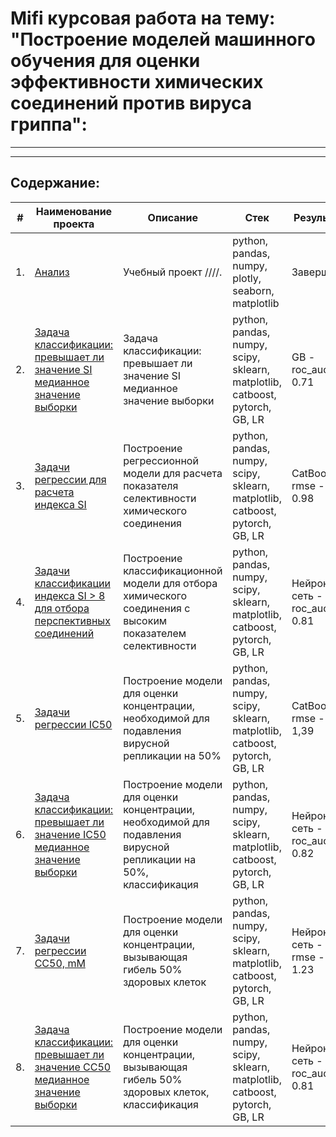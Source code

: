 # Mifi курсовая работа на тему: "Построение моделей машинного обучения для оценки эффективности химических соединений против вируса гриппа":
---
---
## Содержание:

| #    | Наименование проекта                | Описание                                                     | Стек                                                         | Результат|
| ---- | ------------------------------------------------------------ | ------------------------------------------------------------ | ------------------------------------------------------------ | ------|
| 1.   | [Анализ ](https://github.com/ipd0828/SkillFactoty-MIFI/blob/main/Project.%20Ноутбук-шаблон%20(1).ipynb)| Учебный проект ////.  | python, pandas, numpy, plotly, seaborn, matplotlib | Завершен |
| 2.   | [Задача классификации: превышает ли значение SI медианное значение выборки](https://github.com/ipd0828/SkillFactoty-MIFI/blob/main/ClassikML-KursWork/ClassificationSImedian.ipynb)| Задача классификации: превышает ли значение SI медианное значение выборки  | python, pandas, numpy, scipy, sklearn, matplotlib, catboost, pytorch, GB, LR   |  GB - roc_auc - 0.71 |
| 3.   | [Задачи регрессии для расчета индекса SI](https://github.com/ipd0828/SkillFactoty-MIFI/blob/main/ClassikML-KursWork/SI-regression%20model.ipynb)| Построение регрессионной модели для расчета показателя селективности химического соединения  | python, pandas, numpy, scipy, sklearn, matplotlib, catboost, pytorch, GB, LR   |  СatBoost - rmse - 0.98 |
| 4.   | [Задачи классификации индекса SI > 8 для отбора перспективных соединений](https://github.com/ipd0828/SkillFactoty-MIFI/blob/main/ClassikML-KursWork/ClassificationSI8.ipynb)| Построение классификационной модели для отбора химического соединения с высоким показателем селективности | python, pandas, numpy, scipy, sklearn, matplotlib, catboost, pytorch, GB, LR   |  Нейронная сеть - roc_auc - 0.81  |
| 5.   | [Задачи регрессии IC50](https://github.com/ipd0828/SkillFactoty-MIFI/blob/main/ClassikML-KursWork/IC50-regression%20model.ipynb)| Построение модели для оценки концентрации, необходимой для подавления вирусной репликации на 50%  | python, pandas, numpy, scipy, sklearn, matplotlib, catboost, pytorch, GB, LR   |  СatBoost - rmse - 1,39 |
| 6.   | [Задача классификации: превышает ли значение IC50 медианное значение выборки](https://github.com/ipd0828/SkillFactoty-MIFI/blob/main/ClassikML-KursWork/ClassificationIC50med.ipynb)| Построение модели для оценки концентрации, необходимой для подавления вирусной репликации на 50%, классификация | python, pandas, numpy, scipy, sklearn, matplotlib, catboost, pytorch, GB, LR   |  Нейронная сеть - roc_auc - 0.82 |
| 7.   | [ Задачи регрессии CC50, mM](https://github.com/ipd0828/SkillFactoty-MIFI/blob/main/ClassikML-KursWork/CC50-regression%20model.ipynb)| Построение модели для оценки концентрации, вызывающая гибель 50% здоровых клеток| python, pandas, numpy, scipy, sklearn, matplotlib, catboost, pytorch, GB, LR   |  Нейронная сеть - rmse - 1.23 |
| 8.   | [Задача классификации: превышает ли значение CC50 медианное значение выборки](https://github.com/ipd0828/SkillFactoty-MIFI/blob/main/ClassikML-KursWork/ClassificationCC50med.ipynb)| Построение модели для оценки концентрации, вызывающая гибель 50% здоровых клеток, классификация| python, pandas, numpy, scipy, sklearn, matplotlib, catboost, pytorch, GB, LR   |  Нейронная сеть - roc_auc - 0.81 |

